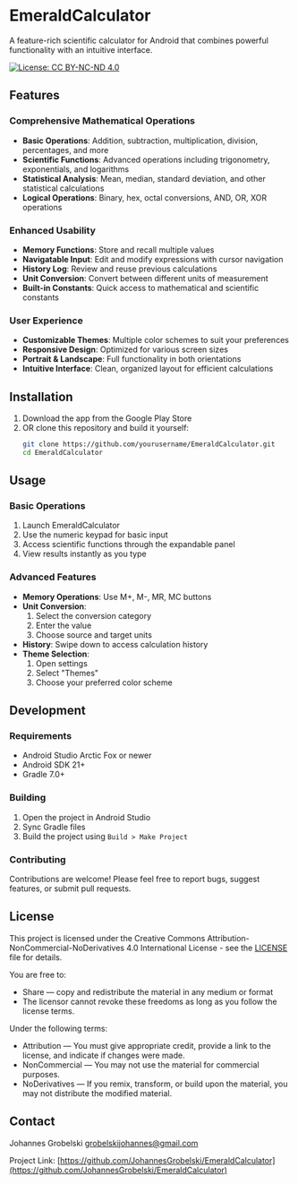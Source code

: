 # EmeraldCalculator 

A feature-rich scientific calculator for Android that combines powerful functionality with an intuitive interface.

[![License: CC BY-NC-ND 4.0](https://img.shields.io/badge/License-CC%20BY--NC--ND%204.0-lightgrey.svg)](https://creativecommons.org/licenses/by-nc-nd/4.0/)

## Features

### Comprehensive Mathematical Operations
- **Basic Operations**: Addition, subtraction, multiplication, division, percentages, and more
- **Scientific Functions**: Advanced operations including trigonometry, exponentials, and logarithms
- **Statistical Analysis**: Mean, median, standard deviation, and other statistical calculations
- **Logical Operations**: Binary, hex, octal conversions, AND, OR, XOR operations

### Enhanced Usability
- **Memory Functions**: Store and recall multiple values
- **Navigatable Input**: Edit and modify expressions with cursor navigation
- **History Log**: Review and reuse previous calculations
- **Unit Conversion**: Convert between different units of measurement
- **Built-in Constants**: Quick access to mathematical and scientific constants

### User Experience
- **Customizable Themes**: Multiple color schemes to suit your preferences
- **Responsive Design**: Optimized for various screen sizes
- **Portrait & Landscape**: Full functionality in both orientations
- **Intuitive Interface**: Clean, organized layout for efficient calculations

## Installation

1. Download the app from the Google Play Store
2. OR clone this repository and build it yourself:
   ```bash
   git clone https://github.com/yourusername/EmeraldCalculator.git
   cd EmeraldCalculator
   ```
## Usage

### Basic Operations
1. Launch EmeraldCalculator
2. Use the numeric keypad for basic input
3. Access scientific functions through the expandable panel
4. View results instantly as you type

### Advanced Features
- **Memory Operations**: Use M+, M-, MR, MC buttons
- **Unit Conversion**: 
  1. Select the conversion category
  2. Enter the value
  3. Choose source and target units
- **History**: Swipe down to access calculation history
- **Theme Selection**: 
  1. Open settings
  2. Select "Themes"
  3. Choose your preferred color scheme

## Development

### Requirements
- Android Studio Arctic Fox or newer
- Android SDK 21+
- Gradle 7.0+

### Building
1. Open the project in Android Studio
2. Sync Gradle files
3. Build the project using `Build > Make Project`

### Contributing
Contributions are welcome! Please feel free to report bugs, suggest features, or submit pull requests.

## License

This project is licensed under the Creative Commons Attribution-NonCommercial-NoDerivatives 4.0 International License - see the [LICENSE](LICENSE) file for details.

You are free to:
- Share — copy and redistribute the material in any medium or format
- The licensor cannot revoke these freedoms as long as you follow the license terms.

Under the following terms:
- Attribution — You must give appropriate credit, provide a link to the license, and indicate if changes were made.
- NonCommercial — You may not use the material for commercial purposes.
- NoDerivatives — If you remix, transform, or build upon the material, you may not distribute the modified material.

## Contact

Johannes Grobelski
grobelskijohannes@gmail.com

Project Link: [https://github.com/JohannesGrobelski/EmeraldCalculator](https://github.com/JohannesGrobelski/EmeraldCalculator)
